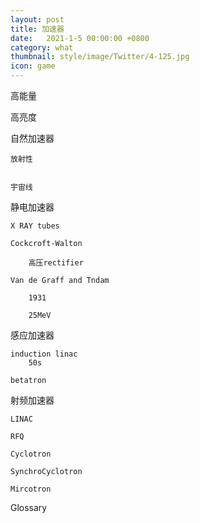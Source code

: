 ```yaml
---
layout: post
title: 加速器
date:   2021-1-5 00:00:00 +0800
category: what
thumbnail: style/image/Twitter/4-125.jpg
icon: game
---
```


高能量

高亮度



自然加速器

    放射性


    宇宙线


静电加速器

    X RAY tubes

    Cockcroft-Walton

        高压rectifier

    Van de Graff and Tndam

        1931    

        25MeV

感应加速器

    induction linac
        50s

    betatron

    

射频加速器

    LINAC

    RFQ

    Cyclotron

    SynchroCyclotron

    Mircotron



Glossary























































































